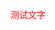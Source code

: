 <!DOCTYPE html>
<html>
<head>
<title>测试</title>
</head>
<body>
<p style="color:red">测试文字</p>
</body>
